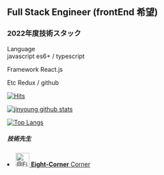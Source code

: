 ## Full Stack Engineer (frontEnd 希望)
### 2022年度技術スタック
Language  
javascript es6+ / typescript  

Framework
React.js

Etc
Redux / github


<!-- 訪問者数  -->
[![Hits](https://hits.seeyoufarm.com/api/count/incr/badge.svg?url=https%3A%2F%2Fgithub.com%2Fdigitalrepresentation&count_bg=%2379C83D&title_bg=%23555555&icon=&icon_color=%23E7E7E7&title=hits&edge_flat=false)](https://github.com/digitalRepresentation/)

<!-- github stats -->
[![jinyoung github stats](https://github-readme-stats.vercel.app/api?username=digitalrepresentation)](https://github.com/digitalRepresentation/)

<!-- Top Language -->
[![Top Langs](https://github-readme-stats.vercel.app/api/top-langs/?username=digitalrepresentation&layout=compact&theme=simple)](https://github.com/digitalrepresentation)

##### 技術先生

<a href="https://github.com/Eight-Corner" target="_blank" rel="noopener">
 <li class="mb-2 d-flex" data-test-selector="grid-mode-element">
      <a href="https://github.com/Eight-Corner" class="mr-2" data-hovercard-type="user" data-hovercard-url="/users/Eight-Corner/hovercard" data-octo-click="hovercard-link-click" data-octo-dimensions="link_type:self">
        <img src="https://avatars.githubusercontent.com/u/50911502?s=64&amp;v=4" alt="@Eight-Corner" size="32" height="32" width="32" data-view-component="true" class="avatar circle">
      </a>
      <span data-view-component="true" class="flex-self-center min-width-0 css-truncate css-truncate-overflow width-fit flex-auto">
        <a href="https://github.com/Eight-Corner" class="Link--primary no-underline flex-self-center">
          <strong>Eight-Corner</strong>
          <span class="color-fg-muted">Corner</span>
        </a>
</span>    </li>
</a>
